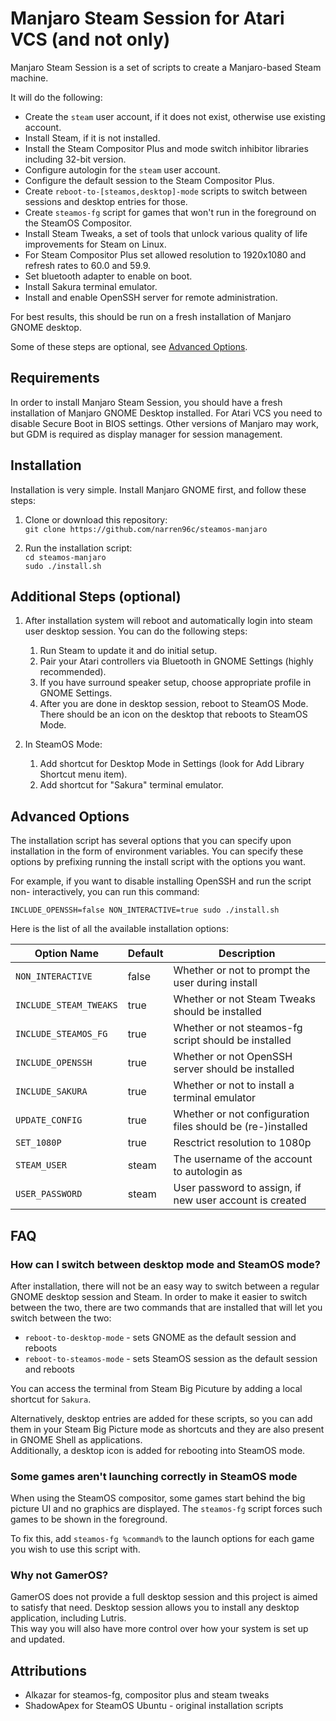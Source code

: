 # Manjaro Steam Session for Atari VCS (and not only)

Manjaro Steam Session is a set of scripts to create a Manjaro-based Steam machine.

It will do the following:

* Create the `steam` user account, if it does not exist, otherwise use existing account.
* Install Steam, if it is not installed.
* Install the Steam Compositor Plus and mode switch inhibitor libraries including 32-bit version.
* Configure autologin for the `steam` user account.
* Configure the default session to the Steam Compositor Plus.
* Create `reboot-to-[steamos,desktop]-mode` scripts to switch between sessions and desktop entries for those.
* Create `steamos-fg` script for games that won't run in the foreground on the SteamOS Compositor.
* Install Steam Tweaks, a set of tools that unlock various quality of life improvements for Steam on Linux.
* For Steam Compositor Plus set allowed resolution to 1920x1080 and refresh rates to 60.0 and 59.9.
* Set bluetooth adapter to enable on boot.
* Install Sakura terminal emulator.
* Install and enable OpenSSH server for remote administration.

For best results, this should be run on a fresh installation of
Manjaro GNOME desktop.

Some of these steps are optional, see [Advanced Options](#advanced-options).

## Requirements
In order to install Manjaro Steam Session, you should have a fresh installation of Manjaro GNOME Desktop 
installed. For Atari VCS you need to disable Secure Boot in BIOS settings.
Other versions of Manjaro may work, but GDM is required as display manager for session management.

## Installation
Installation is very simple. Install Manjaro GNOME first, and follow these steps:

1. Clone or download this repository:  
`git clone https://github.com/narren96c/steamos-manjaro`  

2. Run the installation script:  
`cd steamos-manjaro`  
`sudo ./install.sh`  

## Additional Steps (optional)
1. After installation system will reboot and automatically login into steam user desktop session. You can do the following steps:
   1. Run Steam to update it and do initial setup.
   2. Pair your Atari controllers via Bluetooth in GNOME Settings (highly recommended).
   3. If you have surround speaker setup, choose appropriate profile in GNOME Settings.
   4. After you are done in desktop session, reboot to SteamOS Mode. There should be an icon on the desktop that reboots to SteamOS Mode.

2. In SteamOS Mode:
   1. Add shortcut for Desktop Mode in Settings (look for Add Library Shortcut menu item).
   2. Add shortcut for "Sakura" terminal emulator.
   
## Advanced Options
The installation script has several options that you can specify upon installation
in the form of environment variables. You can specify these options by prefixing
running the install script with the options you want.

For example, if you want to disable installing OpenSSH and run the script non-
interactively, you can run this command:

`INCLUDE_OPENSSH=false NON_INTERACTIVE=true sudo ./install.sh`

Here is the list of all the available installation options:

| Option Name            | Default | Description                                                 |
| ---------------------- | ------- | ----------------------------------------------------------- |
| `NON_INTERACTIVE`      | false   | Whether or not to prompt the user during install            |
| `INCLUDE_STEAM_TWEAKS` | true    | Whether or not Steam Tweaks should be installed             |
| `INCLUDE_STEAMOS_FG`   | true    | Whether or not steamos-fg script should be installed        |
| `INCLUDE_OPENSSH`      | true    | Whether or not OpenSSH server should be installed           |
| `INCLUDE_SAKURA`       | true    | Whether or not to install a terminal emulator               |
| `UPDATE_CONFIG`        | true    | Whether or not configuration files should be (re-)installed |
| `SET_1080P`            | true    | Resctrict resolution to 1080p                               |
| `STEAM_USER`           | steam   | The username of the account to autologin as                 |
| `USER_PASSWORD`        | steam   | User password to assign, if new user account is created     |



## FAQ

### How can I switch between desktop mode and SteamOS mode?

After installation, there will not be an easy way to switch between a regular
GNOME desktop session and Steam. In order to make it easier to switch between
the two, there are two commands that are installed that will let you switch 
between the two:

* `reboot-to-desktop-mode` - sets GNOME as the default session and reboots
* `reboot-to-steamos-mode` - sets SteamOS session as the default session and reboots

You can access the terminal from Steam Big Picuture by adding a local shortcut for `Sakura`.

Alternatively, desktop entries are added for these scripts, so you can add them in 
your Steam Big Picture mode as shortcuts and they are also present in GNOME Shell as applications.  
Additionally, a desktop icon is added for rebooting into SteamOS mode.

### Some games aren't launching correctly in SteamOS mode
When using the SteamOS compositor, some games start behind the big picture UI and
no graphics are displayed. The `steamos-fg` script forces such games to be shown 
in the foreground.

To fix this, add `steamos-fg %command%` to the launch options for each game you 
wish to use this script with.

### Why not GamerOS?
GamerOS does not provide a full desktop session and this project is aimed to satisfy that need.
Desktop session allows you to install any desktop application, including Lutris.  
This way you will also have more control over how your system is set up and updated.

## Attributions
* Alkazar for steamos-fg, compositor plus and steam tweaks
* ShadowApex for SteamOS Ubuntu - original installation scripts

